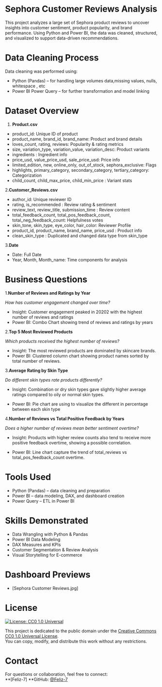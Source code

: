 # Sephora Customer Reviews Analysis

This project analyzes a large set of Sephora product reviews to uncover insights into customer sentiment, product popularity, and brand performance. 
Using Python and Power BI, the data was cleaned, structured, and visualized to support data-driven recommendations.

# Data Cleaning Process
Data cleaning was performed using:
- Python (Pandas) – for handling large volumes data,missing values, nulls, whitespace , etc
- Power BI Power Query – for further transformation and model linking

# Dataset Overview
1. **Product.csv**

- product_id:                                               Unique ID of product
- product_name, brand_id, brand_name:                       Product and brand details
- loves_count, rating, reviews:                             Popularity & rating metrics
- size, variation_type, variation_value, variation_desc:    Product variants
- ingredients :    Ingredient info
- price_usd, value_price_usd, sale_price_usd:         Price info
- limited_edition, new, online_only, out_of_stock, sephora_exclusive:     Flags
- highlights, primary_category, secondary_category, tertiary_category:    Categorization
- child_count, child_max_price, child_min_price :                        Variant stats

2.**Customer_Reviews.csv**
- author_id:   Unique reviewer ID
- rating, is_recommended : Review rating & sentiment
- review_text, review_title, submission_time : Review content
- total_feedback_count, total_pos_feedback_count, total_neg_feedback_count: Helpfulness votes
- skin_tone, skin_type, eye_color, hair_color: Reviewer Profile
- product_id, product_name, brand_name, price_usd : Product info
- clean_skin_type : Duplicated and changed data type from skin_type

3.**Date**
- Date:    Full Date
- Year, Month, Month_name:  Time components for analysis

# Business Questions
1.**Number of Reviews and Ratings by Year**

*How has customer engagement changed over time?*

- Insight: Customer engagement peaked in 20202 with the highest number of reviews and ratings
- Power BI: Combo Chart showing trend of reviews and ratings by years



2.**Top 5 Most Reviewed Products**

*Which products received the highest number of reviews?*

- Insight: The most reviewed products are dominated by skincare brands.
- Power BI: Clustered column chart showing product names sorted by total number of reviews.

  

3.**Average Rating by Skin Type**

*Do different skin types rate products differently?*

- Insight: Combination or dry skin types gave slightly higher average ratings compared to oily or normal skin types.

- Power BI: Pie chart are using to visualize the different in percentage between each skin type

4.**Number of Reviews vs Total Positive Feedback by Years**

*Does a higher number of reviews mean better sentiment overtime?*

- Insight: Products with higher review counts also tend to receive more positive feedback overtime, showing a possible correlation.
  
- Power BI: Line chart capture the trend of total_reviews vs total_pos_feedback_count overtime.


# Tools Used
- Python (Pandas) – data cleaning and preparation
- Power BI – data modeling, DAX, and dashboard creation
- Power Query – ETL in Power BI

# Skills Demonstrated

- Data Wrangling with Python & Pandas
- Power BI Data Modeling
- DAX Measures and KPIs
- Customer Segmentation & Review Analysis
- Visual Storytelling for E-commerce

# Dashboard Previews
- [Sephora Customer Reviews.jpg]


# License

[![License: CC0 1.0 Universal](https://img.shields.io/badge/License-CC0%201.0-lightgrey.svg)](https://creativecommons.org/publicdomain/zero/1.0/)

This project is dedicated to the public domain under the [Creative Commons CC0 1.0 Universal License](https://creativecommons.org/publicdomain/zero/1.0/).  
You can copy, modify, and distribute this work without any restrictions.


# Contact

For questions or collaboration, feel free to connect:  
**[Feliz-7]
**GitHub: [@Feliz-7](https://github.com/Feliz-7)




